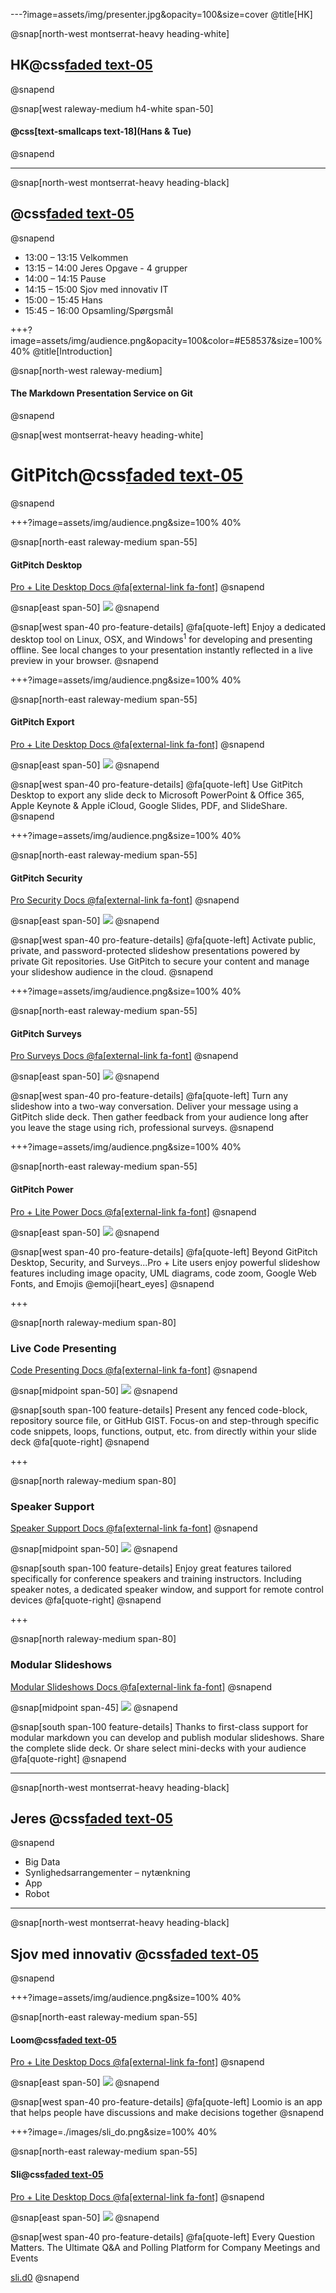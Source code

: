 ---?image=assets/img/presenter.jpg&opacity=100&size=cover
@title[HK]

@snap[north-west montserrat-heavy heading-white]
## HK@css[faded text-05](  23-05-2019)
@snapend

@snap[west raleway-medium h4-white span-50]
#### @css[text-smallcaps text-18](Hans & Tue)
@snapend

---
@snap[north-west montserrat-heavy heading-black]
## @css[faded text-05](Agenda)
@snapend

- 13:00 – 13:15    Velkommen
- 13:15 – 14:00    Jeres Opgave - 4 grupper
- 14:00 – 14:15    Pause
- 14:15 – 15:00    Sjov med innovativ IT
- 15:00 – 15:45    Hans
- 15:45 – 16:00    Opsamling/Spørgsmål

 
+++?image=assets/img/audience.png&opacity=100&color=#E58537&size=100% 40%
@title[Introduction]

@snap[north-west raleway-medium]
#### The Markdown Presentation Service on Git
@snapend

@snap[west montserrat-heavy heading-white]
# GitPitch@css[faded text-05](.com)
@snapend

+++?image=assets/img/audience.png&size=100% 40%

@snap[north-east raleway-medium span-55]
#### GitPitch Desktop
[Pro + Lite Desktop Docs @fa[external-link fa-font]](https://gitpitch.com/docs/pro-features/desktop)
@snapend

@snap[east span-50]
![](assets/img/features-desktop.png)
@snapend

@snap[west span-40 pro-feature-details]
@fa[quote-left] Enjoy a dedicated desktop tool on Linux, OSX, and Windows<sup>1</sup> for developing and presenting offline. See local changes to your presentation instantly reflected in a live preview in your browser.
@snapend

+++?image=assets/img/audience.png&size=100% 40%

@snap[north-east raleway-medium span-55]
#### GitPitch Export
[Pro + Lite Desktop Docs @fa[external-link fa-font]](https://gitpitch.com/docs/pro-features/desktop)
@snapend

@snap[east span-50]
![](assets/img/features-export.jpg)
@snapend

@snap[west span-40 pro-feature-details]
@fa[quote-left] Use GitPitch Desktop to export any slide deck to Microsoft
PowerPoint & Office 365, Apple Keynote & Apple iCloud, Google Slides, PDF, and SlideShare.
@snapend

+++?image=assets/img/audience.png&size=100% 40%

@snap[north-east raleway-medium span-55]
#### GitPitch Security
[Pro Security Docs @fa[external-link fa-font]](https://gitpitch.com/docs/pro-features/security)
@snapend

@snap[east span-50]
![](assets/img/features-security.jpg)
@snapend

@snap[west span-40 pro-feature-details]
@fa[quote-left] Activate public, private, and password-protected slideshow presentations powered by private Git repositories. Use GitPitch to secure your content and manage your slideshow audience in the cloud.
@snapend

+++?image=assets/img/audience.png&size=100% 40%

@snap[north-east raleway-medium span-55]
#### GitPitch Surveys
[Pro Surveys Docs @fa[external-link fa-font]](https://gitpitch.com/docs/pro-features/surveys)
@snapend

@snap[east span-50]
![](assets/img/features-surveys.jpg)
@snapend

@snap[west span-40 pro-feature-details]
@fa[quote-left] Turn any slideshow into a two-way conversation. Deliver your message using a GitPitch slide deck. Then gather feedback from your audience long after you leave the stage using rich, professional surveys.
@snapend

+++?image=assets/img/audience.png&size=100% 40%

@snap[north-east raleway-medium span-55]
#### GitPitch Power
[Pro + Lite Power Docs @fa[external-link fa-font]](https://gitpitch.com/docs/pro-features/bonus)
@snapend

@snap[east span-50]
![](assets/img/features-pro-bonuses.jpg)
@snapend

@snap[west span-40 pro-feature-details]
@fa[quote-left] Beyond GitPitch Desktop, Security, and Surveys...Pro + Lite users enjoy powerful slideshow features including image opacity, UML diagrams, code zoom, Google Web Fonts, and Emojis @emoji[heart_eyes]
@snapend

+++

@snap[north raleway-medium span-80]
### Live Code Presenting
[Code Presenting Docs @fa[external-link fa-font]](https://gitpitch.com/docs/code-features)
@snapend

@snap[midpoint span-50]
![](assets/img/features-live-code-presenting.gif)
@snapend

@snap[south span-100 feature-details]
Present any fenced code-block, repository source file, or GitHub GIST. Focus-on and step-through specific code snippets, loops, functions, output, etc. from directly within your slide deck @fa[quote-right]
@snapend     

+++

@snap[north raleway-medium span-80]
### Speaker Support
[Speaker Support Docs @fa[external-link fa-font]](https://gitpitch.com/docs/speaker-features)
@snapend

@snap[midpoint span-50]
![](assets/img/features-speaker-support.jpg)
@snapend

@snap[south span-100 feature-details]
Enjoy great features tailored specifically for conference speakers and training instructors. Including speaker notes, a dedicated speaker window, and support for remote control devices @fa[quote-right]
@snapend     

+++

@snap[north raleway-medium span-80]
### Modular Slideshows
[Modular Slideshows Docs @fa[external-link fa-font]](https://gitpitch.com/docs/git/branch-modular-slideshows)
@snapend

@snap[midpoint span-45]
![](assets/img/features-modular-slideshows.jpg)
@snapend

@snap[south span-100 feature-details]
Thanks to first-class support for modular markdown you can develop and publish modular slideshows. Share the complete slide deck. Or share select mini-decks with your audience @fa[quote-right]
@snapend

---

@snap[north-west montserrat-heavy heading-black]
## Jeres @css[faded text-05](Opgaver)
@snapend

- Big Data
- Synlighedsarrangementer – nytænkning
- App
- Robot

---

@snap[north-west montserrat-heavy heading-black]
## Sjov med innovativ @css[faded text-05](IT)
@snapend

+++?image=assets/img/audience.png&size=100% 40%

@snap[north-east raleway-medium span-55]
#### Loom@css[faded text-05](.org)
[Pro + Lite Desktop Docs @fa[external-link fa-font]](https://gitpitch.com/docs/pro-features/desktop)
@snapend

@snap[east span-50]
![](assets/img/features-desktop.png)
@snapend

@snap[west span-40 pro-feature-details]
@fa[quote-left] Loomio is an app that helps people have discussions and make decisions together
@snapend

+++?image=./images/sli_do.png&size=100% 40%

@snap[north-east raleway-medium span-55]
#### Sli@css[faded text-05](.do)
[Pro + Lite Desktop Docs @fa[external-link fa-font]](https://gitpitch.com/docs/pro-features/desktop)
@snapend

@snap[east span-50]
![](assets/img/sli_do.png)
@snapend

@snap[west span-40 pro-feature-details]
@fa[quote-left] Every Question Matters.
The Ultimate Q&A and Polling Platform for Company Meetings and Events

[sli.d0](https://www.sli.do/)
@snapend

